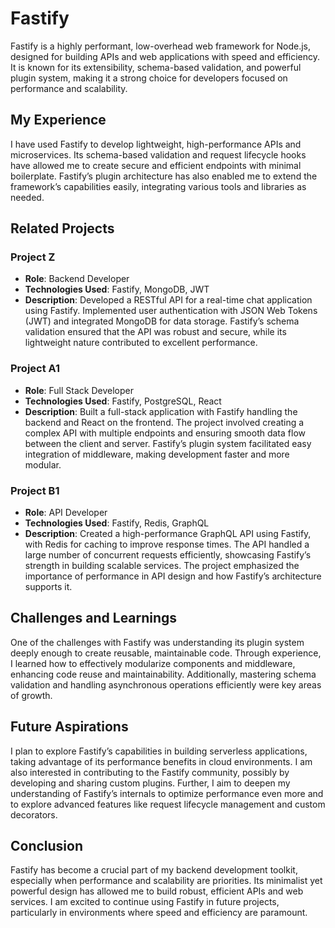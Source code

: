 # Fastify

Fastify is a highly performant, low-overhead web framework for Node.js, designed for building APIs and web applications with speed and efficiency. It is known for its extensibility, schema-based validation, and powerful plugin system, making it a strong choice for developers focused on performance and scalability.

## My Experience

I have used Fastify to develop lightweight, high-performance APIs and microservices. Its schema-based validation and request lifecycle hooks have allowed me to create secure and efficient endpoints with minimal boilerplate. Fastify’s plugin architecture has also enabled me to extend the framework’s capabilities easily, integrating various tools and libraries as needed.

## Related Projects

### Project Z
- **Role**: Backend Developer
- **Technologies Used**: Fastify, MongoDB, JWT
- **Description**: Developed a RESTful API for a real-time chat application using Fastify. Implemented user authentication with JSON Web Tokens (JWT) and integrated MongoDB for data storage. Fastify’s schema validation ensured that the API was robust and secure, while its lightweight nature contributed to excellent performance.

### Project A1
- **Role**: Full Stack Developer
- **Technologies Used**: Fastify, PostgreSQL, React
- **Description**: Built a full-stack application with Fastify handling the backend and React on the frontend. The project involved creating a complex API with multiple endpoints and ensuring smooth data flow between the client and server. Fastify’s plugin system facilitated easy integration of middleware, making development faster and more modular.

### Project B1
- **Role**: API Developer
- **Technologies Used**: Fastify, Redis, GraphQL
- **Description**: Created a high-performance GraphQL API using Fastify, with Redis for caching to improve response times. The API handled a large number of concurrent requests efficiently, showcasing Fastify’s strength in building scalable services. The project emphasized the importance of performance in API design and how Fastify’s architecture supports it.

## Challenges and Learnings

One of the challenges with Fastify was understanding its plugin system deeply enough to create reusable, maintainable code. Through experience, I learned how to effectively modularize components and middleware, enhancing code reuse and maintainability. Additionally, mastering schema validation and handling asynchronous operations efficiently were key areas of growth.

## Future Aspirations

I plan to explore Fastify’s capabilities in building serverless applications, taking advantage of its performance benefits in cloud environments. I am also interested in contributing to the Fastify community, possibly by developing and sharing custom plugins. Further, I aim to deepen my understanding of Fastify’s internals to optimize performance even more and to explore advanced features like request lifecycle management and custom decorators.

## Conclusion

Fastify has become a crucial part of my backend development toolkit, especially when performance and scalability are priorities. Its minimalist yet powerful design has allowed me to build robust, efficient APIs and web services. I am excited to continue using Fastify in future projects, particularly in environments where speed and efficiency are paramount.
